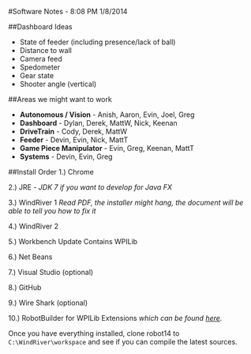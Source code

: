 #Software Notes - 8:08 PM 1/8/2014

##Dashboard Ideas
* State of feeder (including presence/lack of ball)
* Distance to wall
* Camera feed
* Spedometer
* Gear state
* Shooter angle (vertical)

##Areas we might want to work

* **Autonomous / Vision** - Anish, Aaron, Evin, Joel, Greg
* **Dashboard** - Dylan, Derek, MattW, Nick, Keenan
* **DriveTrain** - Cody, Derek, MattW
* **Feeder** - Devin, Evin, Nick, MattT
* **Game Piece Manipulator** - Evin, Greg, Keenan, MattT
* **Systems** - Devin, Evin, Greg

##Install Order
1.) Chrome

2.) JRE - *JDK 7 if you want to develop for Java FX*

3.) WindRiver 1 *Read PDF, the installer might hang, the document will be able to tell you how to fix it*

4.) WindRiver 2

5.) Workbench Update Contains WPILib

6.) Net Beans

7.) Visual Studio (optional)

8.) GitHub

9.) Wire Shark (optional)

10.) RobotBuilder for WPILib Extensions *which can be found <a href = "http://evinugur.com/RobotBuilderWPILibExtensions.jar">here</a>.*

Once you have everything installed, clone robot14 to `C:\WindRiver\workspace` and see if you can compile the latest sources.
